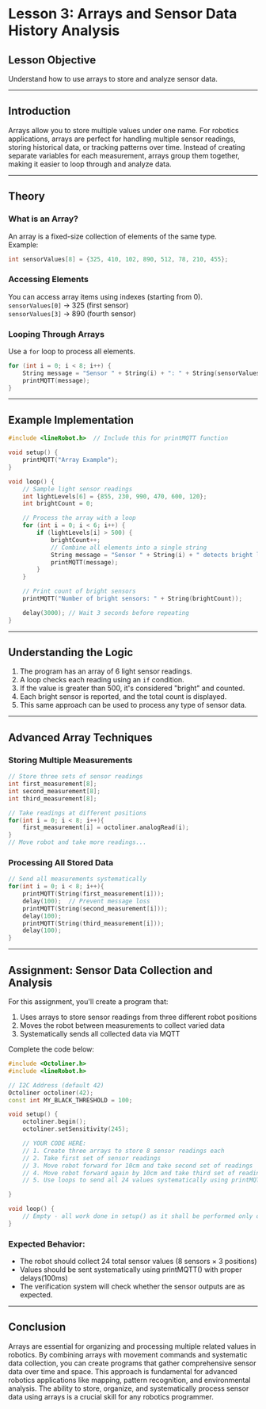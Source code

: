 # **Lesson 3: Arrays and Sensor Data History Analysis**

## **Lesson Objective**

Understand how to use arrays to store and analyze sensor data.

---

## **Introduction**

Arrays allow you to store multiple values under one name. For robotics applications, arrays are perfect for handling multiple sensor readings, storing historical data, or tracking patterns over time. Instead of creating separate variables for each measurement, arrays group them together, making it easier to loop through and analyze data.

---

## **Theory**

### **What is an Array?**

An array is a fixed-size collection of elements of the same type.  
Example:

```cpp
int sensorValues[8] = {325, 410, 102, 890, 512, 78, 210, 455};
```

### **Accessing Elements**

You can access array items using indexes (starting from 0).  
`sensorValues[0]` → 325 (first sensor)  
`sensorValues[3]` → 890 (fourth sensor)

### **Looping Through Arrays**

Use a `for` loop to process all elements.

```cpp
for (int i = 0; i < 8; i++) {
    String message = "Sensor " + String(i) + ": " + String(sensorValues[i]);
    printMQTT(message);
}
```

---

## **Example Implementation**

```cpp
#include <lineRobot.h>  // Include this for printMQTT function

void setup() {
    printMQTT("Array Example");
}

void loop() {
    // Sample light sensor readings
    int lightLevels[6] = {855, 230, 990, 470, 600, 120};
    int brightCount = 0;

    // Process the array with a loop
    for (int i = 0; i < 6; i++) {
        if (lightLevels[i] > 500) {
            brightCount++;
            // Combine all elements into a single string
            String message = "Sensor " + String(i) + " detects bright light";
            printMQTT(message);
        }
    }

    // Print count of bright sensors
    printMQTT("Number of bright sensors: " + String(brightCount));

    delay(3000); // Wait 3 seconds before repeating
}
```

---

## **Understanding the Logic**

1. The program has an array of 6 light sensor readings.
2. A loop checks each reading using an `if` condition.
3. If the value is greater than 500, it's considered "bright" and counted.
4. Each bright sensor is reported, and the total count is displayed.
5. This same approach can be used to process any type of sensor data.

---

## **Advanced Array Techniques**

### **Storing Multiple Measurements**

```cpp
// Store three sets of sensor readings
int first_measurement[8];
int second_measurement[8];
int third_measurement[8];

// Take readings at different positions
for(int i = 0; i < 8; i++){
    first_measurement[i] = octoliner.analogRead(i);
}
// Move robot and take more readings...
```

### **Processing All Stored Data**

```cpp
// Send all measurements systematically
for(int i = 0; i < 8; i++){
    printMQTT(String(first_measurement[i]));
    delay(100);  // Prevent message loss
    printMQTT(String(second_measurement[i]));
    delay(100);
    printMQTT(String(third_measurement[i]));
    delay(100);
}
```

---

## **Assignment: Sensor Data Collection and Analysis**

For this assignment, you'll create a program that:

1. Uses arrays to store sensor readings from three different robot positions
2. Moves the robot between measurements to collect varied data
3. Systematically sends all collected data via MQTT

Complete the code below:

```cpp
#include <Octoliner.h>
#include <lineRobot.h>

// I2C Address (default 42)
Octoliner octoliner(42);
const int MY_BLACK_THRESHOLD = 100;

void setup() {
    octoliner.begin();
    octoliner.setSensitivity(245);

    // YOUR CODE HERE:
    // 1. Create three arrays to store 8 sensor readings each
    // 2. Take first set of sensor readings
    // 3. Move robot forward for 10cm and take second set of readings
    // 4. Move robot forward again by 10cm and take third set of readings
    // 5. Use loops to send all 24 values systematically using printMQTT() with delays(100ms)

}

void loop() {
    // Empty - all work done in setup() as it shall be performed only once
}
```

### **Expected Behavior:**

- The robot should collect 24 total sensor values (8 sensors × 3 positions)
- Values should be sent systematically using printMQTT() with proper delays(100ms)
- The verification system will check whether the sensor outputs are as expected.

---

## **Conclusion**

Arrays are essential for organizing and processing multiple related values in robotics. By combining arrays with movement commands and systematic data collection, you can create programs that gather comprehensive sensor data over time and space. This approach is fundamental for advanced robotics applications like mapping, pattern recognition, and environmental analysis. The ability to store, organize, and systematically process sensor data using arrays is a crucial skill for any robotics programmer.
